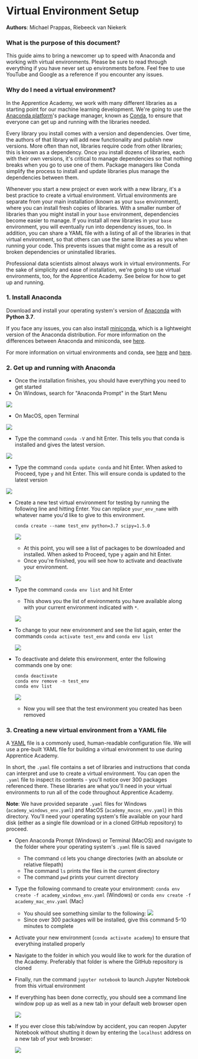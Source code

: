# Virtual Environment Setup

__Authors__: Michael Prappas, Riebeeck van Niekerk

### What is the purpose of this document?

This guide aims to bring a newcomer up to speed with Anaconda and working with virtual environments. Please be sure to read through everything if you have never set up environments before. Feel free to use YouTube and Google as a reference if you encounter any issues.

### Why do I need a virtual environment?

In the Apprentice Academy, we work with many different libraries as a starting point for our machine learning development. We're going to use the [Anaconda platform](https://www.anaconda.com/products/individual)'s package manager, known as [Conda](https://docs.conda.io/projects/conda/en/latest/index.html), to ensure that everyone can get up and running with the libraries needed.

Every library you install comes with a version and dependencies. Over time, the authors of that library will add new functionality and publish new versions. More often than not, libraries require code from other libraries; this is known as a dependency. Once you install dozens of libraries, each with their own versions, it's critical to manage dependencies so that nothing breaks when you go to use one of them. Package managers like Conda simplify the process to install and update libraries plus manage the dependencies between them.

Whenever you start a new project or even work with a new library, it's a best practice to create a virtual environment. Virtual environments are separate from your main installation (known as your `base` environment), where you can install fresh copies of libraries. With a smaller number of libraries than you might install in your `base` environment, dependencies become easier to manage. If you install all new libraries in your `base` environment, you will eventually run into dependency issues, too. In addition, you can share a YAML file with a listing of all of the libraries in that virtual environment, so that others can use the same libraries as you when running your code. This prevents issues that might come as a result of broken dependencies or uninstalled libraries.

Professional data scientists almost always work in virtual environments. For the sake of simplicity and ease of installation, we're going to use virtual environments, too, for the Apprentice Academy. See below for how to get up and running.

### 1. Install Anaconda

Download and install your operating system's version of [Anaconda](https://www.anaconda.com/products/individual) with __Python 3.7__.

If you face any issues, you can also install [miniconda](https://docs.conda.io/en/latest/miniconda.html), which is a lightweight version of the Anaconda distribution. For more information on the differences between Anaconda and miniconda, see [here](https://deeplearning.lipingyang.org/2018/12/23/anaconda-vs-miniconda-vs-virtualenv/).

For more information on virtual environments and conda, see [here](https://docs.conda.io/projects/conda/en/latest/user-guide/concepts/environments.html) and [here](https://docs.conda.io/projects/conda/en/latest/user-guide/getting-started.html).

### 2. Get up and running with Anaconda

- Once the installation finishes, you should have everything you need to get started
- On Windows, search for "Anaconda Prompt" in the Start Menu

![](images/windows_conda_open.PNG)

- On MacOS, open Terminal

![](images/macOS_conda_open.png)

- Type the command `conda -V` and hit Enter. This tells you that conda is installed and gives the latest version.

![](images/windows_conda_version.png)

- Type the command `conda update conda` and hit Enter. When asked to Proceed, type `y` and hit Enter. This will ensure conda is updated to the latest version

![](images/macOS_conda_update_conda.png)

- Create a new test virtual environment for testing by running the following line and hitting Enter. You can replace `your_env_name` with whatever name you'd like to give to this environment.

  ```conda create --name test_env python=3.7 scipy=1.5.0```
  
  ![](images/windows_conda_test_env.png)

  - At this point, you will see a list of packages to be downloaded and installed. When asked to Proceed, type `y` again and hit Enter.
  - Once you're finished, you will see how to activate and deactivate your environment.
  
  ![](images/windows_conda_test_env_2.png)

- Type the command `conda env list` and hit Enter
  - This shows you the list of environments you have available along with your current environment indicated with `*`.
  
  ![](images/windows_conda_env_list.png)

- To change to your new environment and see the list again, enter the commands `conda activate test_env` and `conda env list`

  ![](images/windows_conda_test_env_activated.png)

- To deactivate and delete this environment, enter the following commands one by one:

  ```
  conda deactivate
  conda env remove -n test_env
  conda env list
  ```
  
  ![](images/windows_conda_remove_test_env.png)
  
  - Now you will see that the test environment you created has been removed
 
 ### 3. Creating a new virtual environment from a YAML file
 
A [YAML](https://en.wikipedia.org/wiki/YAML) file is a commonly used, human-readable configuration file. We will use a pre-built YAML file for building a virtual environment to use during Apprentice Academy.

In short, the `.yaml` file contains a set of libraries and instructions that conda can interpret and use to create a virtual environment. You can open the `.yaml` file to inspect its contents - you'll notice over 300 packages referenced there. These libraries are what you'll need in your virtual environments to run all of the code throughout Apprentice Academy.

__Note__: We have provided separate `.yaml` files for Windows (`academy_windows_env.yaml`) and MacOS (`academy_macos_env.yaml`) in this directory. You'll need your operating system's file available on your hard disk (either as a single file download or in a cloned GitHub repository) to proceed.

- Open Anaconda Prompt (Windows) or Terminal (MacOS) and navigate to the folder where your operating system's `.yaml` file is saved
  - The command `cd` lets you change directories (with an absolute or relative filepath)
  - The command `ls` prints the files in the current directory
  - The command `pwd` prints your current directory
 
- Type the following command to create your environment: `conda env create -f academy_windows_env.yaml` (Windows) or `conda env create -f academy_mac_env.yaml` (Mac)
  - You should see something similar to the following:
  ![](images/windows_env_from_yaml.png)
  - Since over 300 packages will be installed, give this command 5-10 minutes to complete

- Activate your new environment (`conda activate academy`) to ensure that everything installed properly

- Navigate to the folder in which you would like to work for the duration of the Academy. Preferably that folder is where the GitHub repository is cloned

- Finally, run the command `jupyter notebook` to launch Jupyter Notebook from this virtual environment

- If everything has been done correctly, you should see a command line window pop up as well as a new tab in your default web browser open

  ![](images/windows_jupyter_browser.png)

- If you ever close this tab/window by accident, you can reopen Jupyter Notebook without shutting it down by entering the `localhost` address on a new tab of your web browser:

  ![](images/windows_jupyter_cli.png)
